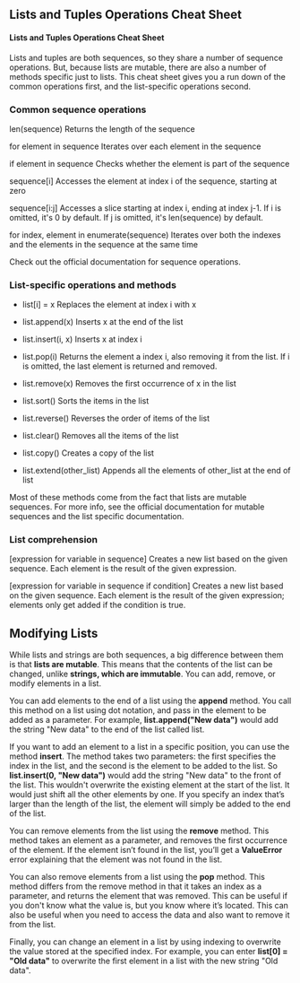 ## Lists and Tuples Operations Cheat Sheet
#### Lists and Tuples Operations Cheat Sheet
Lists and tuples are both sequences, so they share a number of sequence operations. But, because lists are mutable, there are also a number of methods specific just to lists. This cheat sheet gives you a run down of the common operations first, and the list-specific operations second.

### Common sequence operations
len(sequence) Returns the length of the sequence

for element in sequence Iterates over each element in the sequence

if element in sequence Checks whether the element is part of the sequence

sequence[i] Accesses the element at index i of the sequence, starting at zero

sequence[i:j] Accesses a slice starting at index i, ending at index j-1. If i is omitted, it's 0 by default. If j is omitted, it's len(sequence) by default.

for index, element in enumerate(sequence) Iterates over both the indexes and the elements in the sequence at the same time

 Check out the official documentation for sequence operations.

### List-specific operations and methods
* list[i] = x Replaces the element at index i with x

* list.append(x) Inserts x at the end of the list

* list.insert(i, x) Inserts x at index i

* list.pop(i) Returns the element a index i, also removing it from the list. If i is omitted, the last element is returned and removed.

* list.remove(x) Removes the first occurrence of x in the list

* list.sort() Sorts the items in the list

* list.reverse() Reverses the order of items of the list

* list.clear() Removes all the items of the list

* list.copy() Creates a copy of the list

* list.extend(other_list) Appends all the elements of other_list at the end of list

 Most of these methods come from the fact that lists are mutable sequences. For more info, see the official documentation for mutable sequences and the list specific documentation.

### List comprehension
[expression for variable in sequence] Creates a new list based on the given sequence. Each element is the result of the given expression.

[expression for variable in sequence if condition] Creates a new list based on the given sequence. Each element is the result of the given expression; elements only get added if the condition is true.  

## Modifying Lists
While lists and strings are both sequences, a big difference between them is that **lists are mutable**.
This means that the contents of the list can be changed, unlike **strings, which are immutable**.
You can add, remove, or modify elements in a list.

You can add elements to the end of a list using the **append** method.
You call this method on a list using dot notation, and pass in the element to be added as a parameter.
For example, **list.append("New data")** would add the string "New data" to the end of the list called list.

If you want to add an element to a list in a specific position,
you can use the method **insert**. The method takes two parameters:
the first specifies the index in the list, and the second is the element to be added to the list.
So **list.insert(0, "New data")** would add the string "New data" to the front of the list.
This wouldn't overwrite the existing element at the start of the list.
It would just shift all the other elements by one.
If you specify an index that’s larger than the length of the list,
the element will simply be added to the end of the list.

You can remove elements from the list using the **remove** method.
This method takes an element as a parameter, and removes the first occurrence of the element.
If the element isn’t found in the list, you’ll get a **ValueError** error explaining that the element was not found in the list.

You can also remove elements from a list using the **pop** method.
This method differs from the remove method in that it takes an index as a parameter,
and returns the element that was removed.
This can be useful if you don't know what the value is, but you know where it’s located.
This can also be useful when you need to access the data and also want to remove it from the list.

Finally, you can change an element in a list by using indexing to overwrite the value stored at the specified index.
For example, you can enter **list[0] = "Old data"** to overwrite the first element in a list with the new string "Old data".